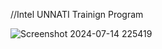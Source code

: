 //Intel UNNATI Trainign Program


![Screenshot 2024-07-14 225419](https://github.com/user-attachments/assets/18cf1d0c-6227-4214-9839-0c99149196a5)
